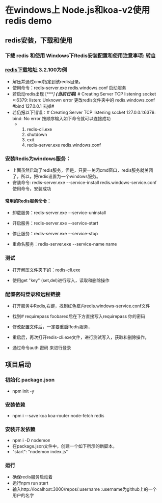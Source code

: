 # 在windows上 Node.js和koa-v2使用redis demo

## redis安装，下载和使用
### 下载 redis 和使用 Windows下Redis安装配置和使用注意事项: [转自](https://www.cnblogs.com/LMJBlogs/p/11550170.html)



### [redis下载地址](https://github.com/microsoftarchive/redis/releases) 3.2.100为例

- 解压并通过cmd指定到该redis目录。
- 使用命令：redis-server.exe redis.windows.conf 启动服务
 - 若启动redis出现 [****] *****(当前日期)****** # Creating Server TCP listening socket *:6379: listen: Unknown error 更改redis文件夹中的 redis.windows.conf #bind 127.0.0.1    去掉#
 - 若仍报以下错误：# Creating Server TCP listening socket 127.0.0.1:6379: bind: No error  按顺序输入如下命令就可以连接成功
	  - 1. redis-cli.exe
	    2. shutdown
	    3. exit
	    4. redis-server.exe redis.windows.conf
  
### 安装Redis为windows服务：

- 上面虽然启动了redis服务，但是，只要一关闭cmd窗口，redis服务就关闭了。所以，把redis设置为一个windows服务。
- 安装命令: redis-server.exe --service-install redis.windows-service.conf  使用命令，安装成功

#### 常用的Redis服务命令：

- 卸载服务：redis-server.exe --service-uninstall

- 开启服务：redis-server.exe --service-start

- 停止服务：redis-server.exe --service-stop

- 重命名服务：redis-server.exe --service-name name

### 测试 

- 打开解压文件夹下的：redis-cli.exe

- 使用get "key" (set,del)进行写入，读取和删除操作

### 配置密码登录和远程链接
- 打开服务中Redis,右键，找到红色框内redis.windows-service.conf文件

- 找到# requirepass foobared后在下方直接写入requirepass 你的密码

- 修改配置文件后，一定要重启Redis服务，

- 重启后，再次打开redis-cli.exe文件，进行测试写入，获取和删除操作，

- 通过命令auth 密码 来进行登录


## 项目启动
### 初始化 package.json
- npm init -y
### 安装依赖
- npm i --save koa koa-router node-fetch redis
### 安装开发依赖
- npm i -D nodemon
- 在package.json文件中，创建一个如下所示的新脚本。 
- "start": "nodemon index.js"

### 运行
- 确保redis服务启动着
- 运行npm run start 
- 输入http://localhost:3000/repos/:username :username为github上的一个用户的名字